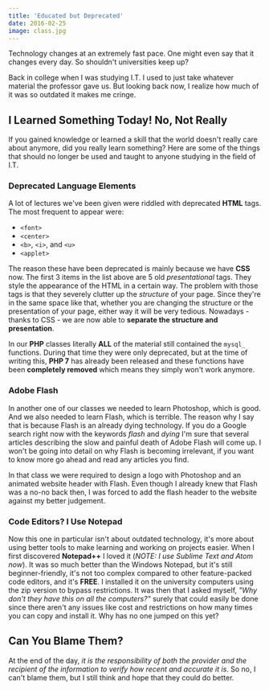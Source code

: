 ```yaml
---
title: 'Educated but Deprecated'
date: 2016-02-25
image: class.jpg
---
```

Technology changes at an extremely fast pace. One might even say that it changes every day. So shouldn't universities keep up?

Back in college when I was studying I.T. I used to just take whatever material the professor gave us. But looking back now, I realize how much of it was so outdated it makes me cringe.

## I Learned Something Today! No, Not Really

If you gained knowledge or learned a skill that the world doesn't really care about anymore, did you really learn something? Here are some of the things that should no longer be used and taught to anyone studying in the field of I.T.

### Deprecated Language Elements

A lot of lectures we've been given were riddled with deprecated **HTML** tags. The most frequent to appear were:

- `<font>`
- `<center>`
- `<b>`, `<i>`, and `<u>`
- `<applet>`

The reason these have been deprecated is mainly because we have **CSS** now. The first 3 items in the list above are 5 old *presentational* tags. They style the appearance of the HTML in a certain way. The problem with those tags is that they severely clutter up the *structure* of your page. Since they're in the same space like that, whether you are changing the structure or the presentation of your page, either way it will be very tedious. Nowadays - thanks to CSS - we are now able to **separate the structure and presentation**.

In our **PHP** classes literally **ALL** of the material still contained the `mysql_` functions. During that time they were only deprecated, but at the time of writing this, **PHP 7** has already been released and these functions have been **completely removed** which means they simply won't work anymore.

### Adobe Flash

In another one of our classes we needed to learn Photoshop, which is good. And we also needed to learn Flash, which is terrible. The reason why I say that is because Flash is an already dying technology. If you do a Google search right now with the keywords *flash* and *dying* I'm sure that several articles describing the slow and painful death of Adobe Flash will come up. I won't be going into detail on why Flash is becoming irrelevant, if you want to know more go ahead and read any articles you find.

In that class we were required to design a logo with Photoshop and an animated website header with Flash. Even though I already knew that Flash was a no-no back then, I was forced to add the flash header to the website against my better judgement.

### Code Editors? I Use Notepad

Now this one in particular isn't about outdated technology, it's more about using better tools to make learning and working on projects easier. When I first discovered **Notepad++** I loved it (*NOTE: I use Sublime Text and Atom now*). It was so much better than the Windows Notepad, but it's still beginner-friendly, it's not too complex compared to other feature-packed code editors, and it's **FREE**. I installed it on the university computers using the zip version to bypass restrictions. It was then that I asked myself, *"Why don't they have this on all the computers?"* surely that could easily be done since there aren't any issues like cost and restrictions on how many times you can copy and install it. Why has no one jumped on this yet?

## Can You Blame Them?

At the end of the day, *it is the responsibility of both the provider and the recipient of the information to verify how recent and accurate it is*. So no, I can't blame them, but I still think and hope that they could do better.
